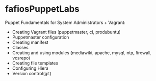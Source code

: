 # fafiosPuppetLabs
Puppet Fundamentals for System Administrators + Vagrant:
* Creating Vagrant files (puppetmaster, ci, produbuntu)
* Puppetmaster configuration
* Creating manifest
* Classes
* Creating and using modules (mediawiki, apache, mysql, ntp, firewall, vcsrepo)
* Creating file templates
* Configuring Hiera
* Version control(git)


